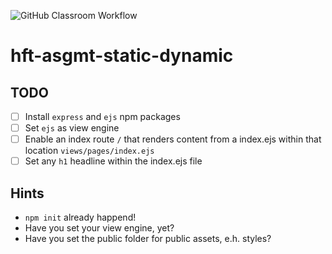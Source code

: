 ![GitHub Classroom Workflow](https://github.com/hft-stuttgart-ipr/hft-asgmt-static-dynamic-USERNAME/workflows/GitHub%20Classroom%20Workflow/badge.svg)

# hft-asgmt-static-dynamic

## TODO

- [ ] Install `express` and `ejs` npm packages
- [ ] Set `ejs` as view engine
- [ ] Enable an index route `/` that renders content from a index.ejs within that location `views/pages/index.ejs`
- [ ] Set any `h1` headline within the index.ejs file

## Hints

- `npm init` already happend!
- Have you set your view engine, yet?
- Have you set the public folder for public assets, e.h. styles?
